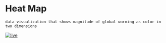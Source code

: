 # Heat Map
`data visualization that shows magnitude of global warming as color in two dimensions`



[![live](https://img.shields.io/static/v1?label=heatMap&message=Live&color=gray&labelColor=green)](https://greekmido.github.io/heat-map/)



